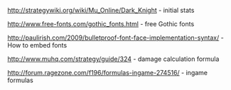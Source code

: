 http://strategywiki.org/wiki/Mu_Online/Dark_Knight - initial stats

http://www.free-fonts.com/gothic_fonts.html - free Gothic fonts

http://paulirish.com/2009/bulletproof-font-face-implementation-syntax/ - How to embed fonts

http://www.muhq.com/strategy/guide/324 - damage calculation formula

http://forum.ragezone.com/f196/formulas-ingame-274516/ - ingame formulas